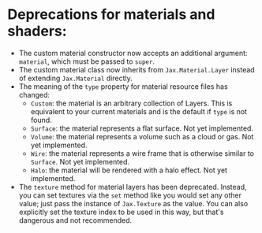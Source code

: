 # Deprecations for materials and shaders:
  * The custom material constructor now accepts an additional argument: `material`, which must be passed to
    `super`.
  * The custom material class now inherits from `Jax.Material.Layer` instead of extending `Jax.Material`
    directly.
  * The meaning of the `type` property for material resource files has changed:
    * `Custom`: the material is an arbitrary collection of Layers. This is equivalent to your current
      materials and is the default if `type` is not found.
    * `Surface`: the material represents a flat surface. Not yet implemented.
    * `Volume`: the material represents a volume such as a cloud or gas. Not yet implemented.
    * `Wire`: the material represents a wire frame that is otherwise similar to `Surface`. Not yet implemented.
    * `Halo`: the material will be rendered with a halo effect. Not yet implemented.
  * The `texture` method for material layers has been deprecated. Instead, you can set textures via the
    `set` method like you would set any other value; just pass the instance of `Jax.Texture` as the value.
    You can also explicitly set the texture index to be used in this way, but that's dangerous and not
    recommended.
